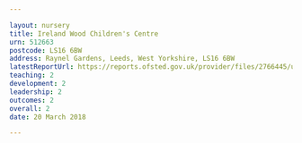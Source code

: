 ```yaml
---

layout: nursery
title: Ireland Wood Children's Centre
urn: 512663
postcode: LS16 6BW
address: Raynel Gardens, Leeds, West Yorkshire, LS16 6BW
latestReportUrl: https://reports.ofsted.gov.uk/provider/files/2766445/urn/512663.pdf
teaching: 2
development: 2
leadership: 2
outcomes: 2
overall: 2
date: 20 March 2018

---
```

